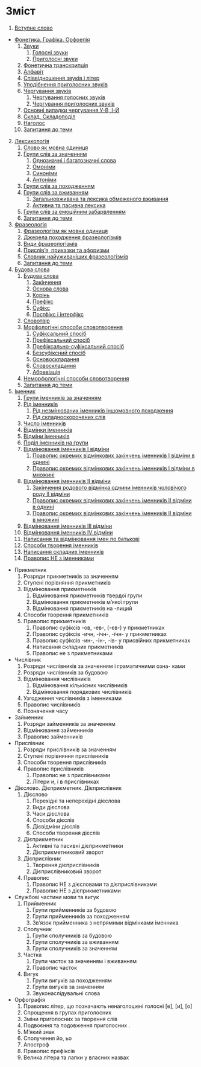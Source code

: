 # Зміст

1. [Вступне слово](vstup.md)
* [Фонетика. Графіка. Орфоепія](1/fonetika_grafka_orfoepya.md)
    1. [Звуки](1/golosn_zvuki.md)
        1. [Голосні звуки](1/golosn_zvuki.md)
        2. [Приголосні звуки](1/prigolosn_zvuki.md)
    3. [Фонетична транскрипція](1/fonetichna_transkriptsya.md)
    4. [Алфавіт](1/alfavt.md)
    5. [Співвідношення звуків і літер](1/spvvdnoshennya_zvukv__lter.md)
    6. [Уподібнення приголосних     звуків](1/upodbnennya_prigolosnih_zvukv.md)
    7. [Чергування звуків](1/cherguvannya_golosnih_zvukv.md)
        1. [Чергування голосних звуків](1/cherguvannya_golosnih_zvukv.md)
        2. [Чергування приголосних звуків](1/cherguvannya_prigolosnih_zvukv.md)
    8. [Основні випадки чергування У-В, І-Й](1/osnovn_vipadki_cherguvannya_u-v,_-i.md)
    9. [Склад. Складоподіл](1/sklad_skladopodl.md)
    10. [Наголос](1/nagolos.md)
    11. [Запитання до теми](1/zapitannya_do_temi.md)
2. [Лексикологія](1/leksikologya.md)
   1. [Слово як мовна одиниця](2/slovo_yak_movna_odinitsya.md)
   2. [Групи слів за значенням](2/odnoznachni_i_bagatoznachni_slova.md)
       1. [Однозначнi i багатозначнi слова](2/odnoznachni_i_bagatoznachni_slova.md)
       2. [Омонiми](2/omonimi.md)
       3. [Синонiми](2/sinonimi.md)
       4. [Антонiми](2/antonimi.md)
   3. [Групи слів за походженням](2/grupi_slv_za_pohodzhennyam.md)
   4. [Групи слів за вживанням](2/zagalnovzhivana_ta_leksika_obmezhenogo_vzhivannya.md)
       1. [Загальновживана та лексика обмеженого вживання](2/zagalnovzhivana_ta_leksika_obmezhenogo_vzhivannya.md)
       2. [Активна та пасивна лексика](2/aktivna_ta_pasivna_leksika.md)
   5. [Групи слів за емоційним забарвленням](2/grupi_slv_za_emotsinim_zabarvlennyam.md)
   6. [Запитання до теми](2/zapitannya_do_temi.md)
3. [Фразеологія](3/frazeologya.md)
   1. [Фразеологізм як мовна одиниця](3/frazeologzm_yak_movna_odinitsya.md)
   2. [Джерела походження фразеологізмів](3/dzherela_pohodzhennya_frazeologzmv.md)
   3. [Види фразеологізмів](3/vidi_frazeologzmv.md)
   4. [Прислів’я, приказки та афоризми](3/prislvya,_prikazki_ta_aforizmi.md)
   5. [Словник найуживаніших фразеологізмів](3/slovnik_naiuzhivanshih_frazeologzmv.md)
   6. [Запитання до теми](3/zapitannya_do_temi.md)
4. [Будова слова](4/budova_slova.md)
   1. [Будова слова](4/budova_slova.md)
       1. [Закiнчення](4/Zakinchennya.md)
       2. [Основа слова](4/Osnova_slova.md)
       3. [Корiнь](4/korin.md)
       4. [Префiкс](4/prefics.md)
       5. [Суфiкс](4/sufics.md)
       6. [Постфiкс і інтерфікс](4/postfics.md)
   2. [Словотвiр](4/slovotvir.md)
   3. [Морфологiчнi способи словотворення](4/morfologichni_sposobi_slovotvorennya.md)
       1. [Суфiксальний спосiб](4/sufiksalniy_sposib.md)
       2. [Префiксальний спосiб](4/prefiksalniy_sposib.md)
       3. [Префiксально-суфiксальний спосiб](4/prefiksalno-sufiksalniy_sposib.md)
       3. [Безсуфiксний спосiб](4/bezsufiksniy_sposib.md)
       4. [Основоскладання](4/osnovoskladannya.md)
       5. [Словоскладання](4/slovoskladannya.md)
       6. [Абревiацiя](4/abreviaciya.md)
   4. [Неморфологiчнi способи словотворення](4/nemorfologichni_sposobi_tvorennya.md)
   5. [Запитання до теми](4/zapitannya_do_temi.md)
5.  [Iменник](5/imennik.md)
    1. [Групи iменникiв за значенням](5/gruppi_imennikiv_za_znachennyam.md)
    2. [Рiд iменникiв](5/rid_imennikiv.md)
        1. [Рiд незмiнюваних iменникiв iншомовного походження](5/rid_nezmin_imen_inshomovnogo_pohod.md)
        2.  [Рiд складноскорочених слiв](5/Rid_skladnoskorochennih_sliv.md)
    3. [Число iменникiв](5/Chislo_imennikiv.md)
    4. [Вiдмiнки iменникiв](5/vidminki_imennikiv.md)
    5. [Вiдмiни iменникiв](5/vidmini_imennikiv.md)
    6. [Подiл iменникiв на групи](5/podil_imennikiv_na_grupi.md)
    7. [Вiдмiнювання iменникiв I вiдмiни](5/vidminuvannya_imen_I_vidmini.md)
        1. [Правопис окремих вiдмiнкових закiнчень iменникiв I вiдмiни в однинi](5/pravopis_okremih_vidminkovih_zakinchen_I_vidmini_v_odnini.md)
        2. [Правопис окремих вiдмiнкових закiнчень iменникiв I вiдмiни в множинi](5/pravopis_okremih_vidm_znachen_v_mnozini.md)
    8. [Вiдмiнювання iменникiв II вiдмiни](5/vidminuvanna_imen_II_vidmini.md)
        1. [Закiнчення родового вiдмiнка однини iменникiв чоловiчого роду II вiдмiни](5/zakinchennya_rodovogo_vidminka_odnini.md)
        2. [Правопис окремих вiдмiнкових закiнчень iменникiв II вiдмiни в однинi](5/pravopis_okrremih_vidminkovih_znachen_II_vidmini_v_odnini.md)
        3. [Правопис окремих вiдмiнкових закiнчень iменникiв II вiдмiни в множинi](5/pravopis_okrremih_vidminkovih_znachen_II_vidmini_v_mnojini.md)
    9. [Вiдмiнювання iменникiв III вiдмiни](5/vidminuvannya_imennikiv_III_vidmini.md)
    10. [Вiдмiнювання iменникiв IV вiдмiни](5/vidminuvannya_imennikiv_IV_vidmini.md)
    11. [Написання та вiдмiнювання iмен по батьковi](5/napisannya_ta_vidminuvannya_imen_po_batkovi.md)
    12. [Способи творення iменникiв](5/sposobi_tvorennya_imennikiv.md)
    13. [Написання складних iменникiв](5/napisannya_skladnih_imennikiv.md)
    14. [Правопис НЕ з iменниками](5/pravopis_NE_z_imennikami.md)
* Прикметник
    1. Розряди прикметникiв за значенням
    2. Ступенi порiвняння прикметникiв
    3. Вiдмiнювання прикметникiв
        1. Вiдмiнювання прикметникiв твердої групи
        2. Вiдмiнювання прикметникiв м’якої групи 
        3. Вiдмiнювання прикметникiв на -лиций
    4.  Способи творення прикметникiв 
    5.  Правопис прикметникiв 
        1. Правопис суфiксiв -ов, -ев-, (-єв-) у прикметниках
        2. Правопис суфiксiв -ичн, -iчн-, -їчн- у прикметниках
        3. Правопис суфiксiв -ин-, -iн-, -iв- у присвiйних прикметниках 
        4. Написання складних прикметникiв 
        5. Правопис не з прикметниками
* Числiвник
    1. Розряди числiвникiв за значенням i граматичними озна-
ками
    2. Розряди числiвникiв за будовою 
    3. Вiдмiнювання числiвникiв 
        1. Вiдмiнювання кiлькiсних числiвникiв
        2. Вiдмiнювання порядкових числiвникiв
    4. Узгодження числiвникiв з iменниками
    5. Правопис числiвникiв 
    6. Позначення часу
* Займенник 
    1. Розряди займенникiв за значенням
    2. Вiдмiнювання займенникiв
    3. Правопис займенникiв
* Прислiвник
    1. Розряди прислiвникiв за значенням
    2. Ступенi порiвняння прислiвникiв
    3. Способи творення прислiвникiв
    4. Правопис прислiвникiв
        1. Правопис не з прислiвниками
        2. Лiтери и, i в прислiвниках
* Дiєслово. Дiєприкметник. Дiєприслiвник
    1. Дiєслово
        1. Перехiднi та неперехiднi дiєслова
        2. Види дiєслова
        3. Часи дiєслова
        4. Способи дiєслiв
        5. Дiєвiдмiни дiєслiв
        6. Способи творення дiєслiв
    2. Дiєприкметник
        1. Активнi та пасивнi дiєприкметники
        2. Дiєприкметниковий зворот
    3. Дiєприслiвник
        1. Творення дiєприслiвникiв
        2. Дiєприслiвниковий зворот
    4. Правопис
        1. Правопис НЕ з дiєcловами та дiєприслiвниками
        2. Правопис НЕ з дiєприкметниками
* Службовi частини мови та вигук
    1. Прийменник
        1. Групи прийменникiв за будовою
        2. Групи прийменникiв за походженням
        3. Зв’язок прийменника з непрямими вiдмiнками
iменника
    2. Сполучник
        1. Групи сполучникiв за будовою
        2. Групи сполучникiв за вживанням
        3. Групи сполучникiв за значенням
    3. Частка
        1. Групи часток за значенням i вживанням
        2. Правопис часток
    4.  Вигук
        1. Групи вигукiв за походженням
        2. Групи вигукiв за значенням
        3. Звуконаслiдувальнi слова
* Оpфографiя
    1. Правопис лiтер, що позначають ненаголошенi голоснi [е], [и], [о]
    2. Спрощення в групах приголосних
    3. Змiни приголосних за творення слiв
    4. Подвоєння та подовження приголосних .
    5. М’який знак
    6. Сполучення йо, ьо
    7. Апостроф 
    8. Правопис префiксiв
    9. Велика літера та лапки у власних назвах